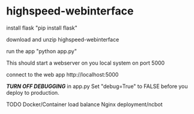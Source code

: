 # highspeed-webinterface

install flask "pip install flask"

download and unzip highspeed-webinterface

run the app "python app.py"

This should start a webserver on you local system on port 5000

connect to the web app http://localhost:5000

<em><strong>TURN OFF DEBUGGING</em></strong> in app.py Set "debug=True" to FALSE before you deploy to production.

TODO
Docker/Container
load balance
Nginx deployment/ncbot
